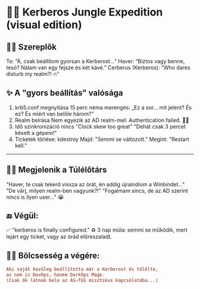 # 🧟‍♂️ Kerberos Jungle Expedition (visual edition)

## 👨‍💻 Szereplők

Te: “Á, csak beállítom gyorsan a Kerberost…”
Haver: “Biztos vagy benne, tesó? Nálam van egy fejsze és két kávé.”
Cerberus (Kerberos): “Who dares disturb my realm?! 🔥”

## ✨ A "gyors beállítás" valósága

1. krb5.conf megnyitása
15 perc néma merengés:
„Ez a sor… mit jelent? És ez? És miért van belőle három?”
2. Realm beírása
Nem egyezik az AD realm-mel:
Authentication failed. 🤷‍♂️
3. Idő szinkronizáció nincs
"Clock skew too great"
"Dehát csak 3 percet késett a gépem!"
4. Ticketek törlése: kdestroy
Majd:
"Semmi se változott."
Megint:
"Restart kell."

---

## 🧙‍♂️ Megjelenik a Túlélőtárs

"Haver, te csak tekerd vissza az órát, én addig újraindíom a Winbindet..."
"De várj, milyen realm-ben vagyunk?!"
"Fogalmam sincs, de az AD szerint nincs is ilyen user..." 😭

## 🔚 Végül:

✅ "kerberos is finally configured."
♻️ 3 nap múla:
semmi se működik, mert lejárt egy ticket, vagy az órád előreszaladt.

## 🧙‍♂️ Bölcsesség a végére:

```ini
Aki saját kezűleg beállította már a Kerberost és túlélte,
az nem is DevOps, hanem DarkOps Mage.
(Csak ők látnak bele az AS–TGS misztikus kapcsolatába...)
```
